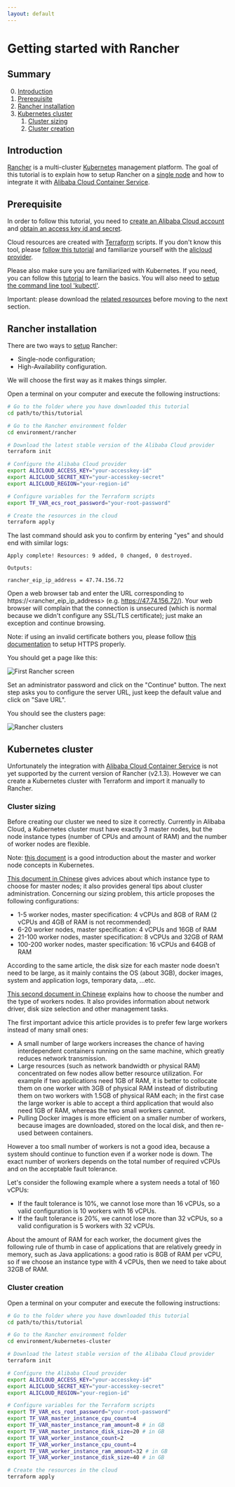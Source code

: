 ```yaml
---
layout: default
---
```

# Getting started with Rancher

## Summary
0. [Introduction](#introduction)
1. [Prerequisite](#prerequisite)
2. [Rancher installation](#rancher-installation)
3. [Kubernetes cluster](#kubernetes-cluster)
    1. [Cluster sizing](#cluster-sizing)
    2. [Cluster creation](#cluster-creation)

## Introduction
[Rancher](https://rancher.com/) is a multi-cluster [Kubernetes](https://kubernetes.io) management platform. The goal
of this tutorial is to explain how to setup Rancher on a
[single node](https://rancher.com/docs/rancher/v2.x/en/installation/) and how to integrate it with
[Alibaba Cloud Container Service](https://www.alibabacloud.com/product/container-service).

## Prerequisite
In order to follow this tutorial, you need to 
[create an Alibaba Cloud account](https://www.alibabacloud.com/help/doc-detail/50482.htm) and
[obtain an access key id and secret](https://www.alibabacloud.com/help/faq-detail/63482.htm).

Cloud resources are created with [Terraform](https://www.terraform.io/) scripts. If you don't know this tool, please
[follow this tutorial](https://www.terraform.io/intro/getting-started/install.html) and familiarize yourself with the
[alicloud provider](https://www.terraform.io/docs/providers/alicloud/index.html).

Please also make sure you are familiarized with Kubernetes. If you need, you can follow
this [tutorial](https://kubernetes.io/docs/tutorials/kubernetes-basics/) to learn the basics. You will also need
to [setup the command line tool 'kubectl'](https://kubernetes.io/docs/tasks/tools/install-kubectl/).

Important: please download the 
[related resources](https://github.com/alibabacloud-howto/devops/tree/master/tutorials/getting_started_with_rancher)
before moving to the next section.

## Rancher installation
There are two ways to [setup](https://rancher.com/docs/rancher/v2.x/en/installation/) Rancher:
* Single-node configuration;
* High-Availability configuration.

We will choose the first way as it makes things simpler.

Open a terminal on your computer and execute the following instructions:
```bash
# Go to the folder where you have downloaded this tutorial
cd path/to/this/tutorial

# Go to the Rancher environment folder
cd environment/rancher

# Download the latest stable version of the Alibaba Cloud provider
terraform init

# Configure the Alibaba Cloud provider
export ALICLOUD_ACCESS_KEY="your-accesskey-id"
export ALICLOUD_SECRET_KEY="your-accesskey-secret"
export ALICLOUD_REGION="your-region-id"

# Configure variables for the Terraform scripts
export TF_VAR_ecs_root_password="your-root-password"

# Create the resources in the cloud
terraform apply
```
The last command should ask you to confirm by entering "yes" and should end with similar logs:
```
Apply complete! Resources: 9 added, 0 changed, 0 destroyed.

Outputs:

rancher_eip_ip_address = 47.74.156.72
```
Open a web browser tab and enter the URL corresponding to https://<rancher_eip_ip_address> 
(e.g. https://47.74.156.72/). Your web browser will complain that the connection is unsecured (which is normal
because we didn't configure any SSL/TLS certificate); just make an exception and continue browsing.

Note: if using an invalid certificate bothers you, please follow
[this documentation](https://rancher.com/docs/rancher/v2.x/en/installation/single-node/#2-choose-an-ssl-option-and-install-rancher)
to setup HTTPS properly.

You should get a page like this:

![First Rancher screen](images/rancher_first_screen.png)

Set an administrator password and click on the "Continue" button. The next step asks you to configure the server URL,
just keep the default value and click on "Save URL".

You should see the clusters page:

![Rancher clusters](images/rancher_clusters.png)

## Kubernetes cluster
Unfortunately the integration with
[Alibaba Cloud Container Service](https://www.alibabacloud.com/product/container-service) is not yet supported by
the current version of Rancher (v2.1.3). However we can create a Kubernetes cluster with Terraform and import it
manually to Rancher.

### Cluster sizing
Before creating our cluster we need to size it correctly. Currently in Alibaba Cloud, a Kubernetes cluster must have
exactly 3 master nodes, but the node instance types (number of CPUs and amount of RAM) and the number of worker nodes
are flexible.

Note: [this document](https://elastisys.com/wp-content/uploads/2018/01/kubernetes-ha-setup.pdf?x83281) is a good
introduction about the master and worker node concepts in Kubernetes.

[This document in Chinese](https://yq.aliyun.com/articles/599169) gives advices about which instance type to choose
for master nodes; it also provides general tips about cluster administration. Concerning our sizing problem,
this article proposes the following configurations:
* 1-5 worker nodes, master specification: 4 vCPUs and 8GB of RAM (2 vCPUs and 4GB of RAM is not recommended)
* 6-20 worker nodes, master specification: 4 vCPUs and 16GB of RAM
* 21-100 worker nodes, master specification: 8 vCPUs and 32GB of RAM
* 100-200 worker nodes, master specification: 16 vCPUs and 64GB of RAM

According to the same article, the disk size for each master node doesn't need to be large, as it mainly contains
the OS (about 3GB), docker images, system and application logs, temporary data, ...etc.

[This second document in Chinese](https://yq.aliyun.com/articles/602932) explains how to choose the number and the type
of workers nodes. It also provides information about network driver, disk size selection and other management tasks.

The first important advice this article provides is to prefer few large workers instead of many small ones:
* A small number of large workers increases the chance of having interdependent containers running on the same
  machine, which greatly reduces network transmission.
* Large resources (such as network bandwidth or physical RAM) concentrated on few nodes allow better resource
  utilization. For example if two applications need 1GB of RAM, it is better to collocate them on one worker with 3GB
  of physical RAM instead of distributing them on two workers with 1.5GB of physical RAM each; in the first case the
  large worker is able to accept a third application that would also need 1GB of RAM, whereas the two small
  workers cannot.
* Pulling Docker images is more efficient on a smaller number of workers, because images are downloaded, stored on
  the local disk, and then re-used between containers.

However a too small number of workers is not a good idea, because a system should continue to function even if a
worker node is down. The exact number of workers depends on the total number of required vCPUs and on the acceptable
fault tolerance.

Let's consider the following example where a system needs a total of 160 vCPUs:
* If the fault tolerance is 10%, we cannot lose more than 16 vCPUs, so a valid configuration is 10 workers
  with 16 vCPUs.
* If the fault tolerance is 20%, we cannot lose more than 32 vCPUs, so a valid configuration is 5 workers
  with 32 vCPUs.

About the amount of RAM for each worker, the document gives the following rule of thumb in case of applications that are
relatively greedy in memory, such as Java applications: a good ratio is 8GB of RAM per vCPU, so if we choose an instance
type with 4 vCPUs, then we need to take about 32GB of RAM.

### Cluster creation
Open a terminal on your computer and execute the following instructions:
```bash
# Go to the folder where you have downloaded this tutorial
cd path/to/this/tutorial

# Go to the Rancher environment folder
cd environment/kubernetes-cluster

# Download the latest stable version of the Alibaba Cloud provider
terraform init

# Configure the Alibaba Cloud provider
export ALICLOUD_ACCESS_KEY="your-accesskey-id"
export ALICLOUD_SECRET_KEY="your-accesskey-secret"
export ALICLOUD_REGION="your-region-id"

# Configure variables for the Terraform scripts
export TF_VAR_ecs_root_password="your-root-password"
export TF_VAR_master_instance_cpu_count=4
export TF_VAR_master_instance_ram_amount=8 # in GB
export TF_VAR_master_instance_disk_size=20 # in GB
export TF_VAR_worker_instance_count=2
export TF_VAR_worker_instance_cpu_count=4
export TF_VAR_worker_instance_ram_amount=32 # in GB
export TF_VAR_worker_instance_disk_size=40 # in GB

# Create the resources in the cloud
terraform apply
```
